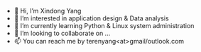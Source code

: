 - 👋 Hi, I’m Xindong Yang
- 👀 I’m interested in application design & Data analysis
- 🌱 I’m currently learning Python & Linux system administration 
- 💞️ I’m looking to collaborate on ...
- 📫 You can reach me by terenyang\<at\>gmail/outlook.com

<!---
terenyang/terenyang is a ✨ special ✨ repository because its `README.md` (this file) appears on your GitHub profile.
You can click the Preview link to take a look at your changes.
--->
